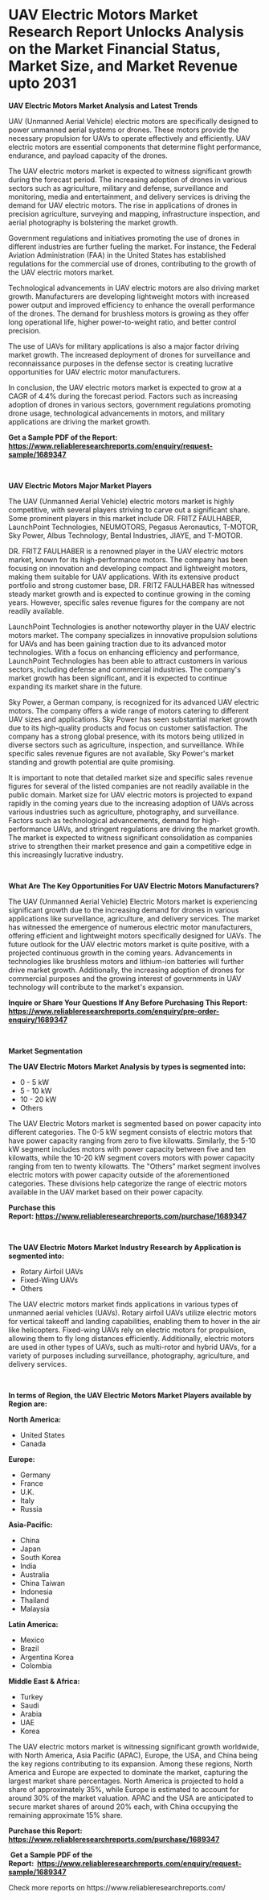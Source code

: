 <p><h1>UAV Electric Motors Market Research Report Unlocks Analysis on the Market Financial Status, Market Size, and Market Revenue upto 2031</h1></p><p><strong>UAV Electric Motors Market Analysis and Latest Trends</strong></p>
<p><p>UAV (Unmanned Aerial Vehicle) electric motors are specifically designed to power unmanned aerial systems or drones. These motors provide the necessary propulsion for UAVs to operate effectively and efficiently. UAV electric motors are essential components that determine flight performance, endurance, and payload capacity of the drones.</p><p>The UAV electric motors market is expected to witness significant growth during the forecast period. The increasing adoption of drones in various sectors such as agriculture, military and defense, surveillance and monitoring, media and entertainment, and delivery services is driving the demand for UAV electric motors. The rise in applications of drones in precision agriculture, surveying and mapping, infrastructure inspection, and aerial photography is bolstering the market growth.</p><p>Government regulations and initiatives promoting the use of drones in different industries are further fueling the market. For instance, the Federal Aviation Administration (FAA) in the United States has established regulations for the commercial use of drones, contributing to the growth of the UAV electric motors market.</p><p>Technological advancements in UAV electric motors are also driving market growth. Manufacturers are developing lightweight motors with increased power output and improved efficiency to enhance the overall performance of the drones. The demand for brushless motors is growing as they offer long operational life, higher power-to-weight ratio, and better control precision.</p><p>The use of UAVs for military applications is also a major factor driving market growth. The increased deployment of drones for surveillance and reconnaissance purposes in the defense sector is creating lucrative opportunities for UAV electric motor manufacturers.</p><p>In conclusion, the UAV electric motors market is expected to grow at a CAGR of 4.4% during the forecast period. Factors such as increasing adoption of drones in various sectors, government regulations promoting drone usage, technological advancements in motors, and military applications are driving the market growth.</p></p>
<p><strong>Get a Sample PDF of the Report:&nbsp; <a href="https://www.reliableresearchreports.com/enquiry/request-sample/1689347">https://www.reliableresearchreports.com/enquiry/request-sample/1689347</a></strong></p>
<p>&nbsp;</p>
<p><strong>UAV Electric Motors Major Market Players</strong></p>
<p><p>The UAV (Unmanned Aerial Vehicle) electric motors market is highly competitive, with several players striving to carve out a significant share. Some prominent players in this market include DR. FRITZ FAULHABER, LaunchPoint Technologies, NEUMOTORS, Pegasus Aeronautics, T-MOTOR, Sky Power, Albus Technology, Bental Industries, JIAYE, and T-MOTOR.</p><p>DR. FRITZ FAULHABER is a renowned player in the UAV electric motors market, known for its high-performance motors. The company has been focusing on innovation and developing compact and lightweight motors, making them suitable for UAV applications. With its extensive product portfolio and strong customer base, DR. FRITZ FAULHABER has witnessed steady market growth and is expected to continue growing in the coming years. However, specific sales revenue figures for the company are not readily available.</p><p>LaunchPoint Technologies is another noteworthy player in the UAV electric motors market. The company specializes in innovative propulsion solutions for UAVs and has been gaining traction due to its advanced motor technologies. With a focus on enhancing efficiency and performance, LaunchPoint Technologies has been able to attract customers in various sectors, including defense and commercial industries. The company's market growth has been significant, and it is expected to continue expanding its market share in the future.</p><p>Sky Power, a German company, is recognized for its advanced UAV electric motors. The company offers a wide range of motors catering to different UAV sizes and applications. Sky Power has seen substantial market growth due to its high-quality products and focus on customer satisfaction. The company has a strong global presence, with its motors being utilized in diverse sectors such as agriculture, inspection, and surveillance. While specific sales revenue figures are not available, Sky Power's market standing and growth potential are quite promising.</p><p>It is important to note that detailed market size and specific sales revenue figures for several of the listed companies are not readily available in the public domain. Market size for UAV electric motors is projected to expand rapidly in the coming years due to the increasing adoption of UAVs across various industries such as agriculture, photography, and surveillance. Factors such as technological advancements, demand for high-performance UAVs, and stringent regulations are driving the market growth. The market is expected to witness significant consolidation as companies strive to strengthen their market presence and gain a competitive edge in this increasingly lucrative industry.</p></p>
<p>&nbsp;</p>
<p><strong>What Are The Key Opportunities For UAV Electric Motors Manufacturers?</strong></p>
<p><p>The UAV (Unmanned Aerial Vehicle) Electric Motors market is experiencing significant growth due to the increasing demand for drones in various applications like surveillance, agriculture, and delivery services. The market has witnessed the emergence of numerous electric motor manufacturers, offering efficient and lightweight motors specifically designed for UAVs. The future outlook for the UAV electric motors market is quite positive, with a projected continuous growth in the coming years. Advancements in technologies like brushless motors and lithium-ion batteries will further drive market growth. Additionally, the increasing adoption of drones for commercial purposes and the growing interest of governments in UAV technology will contribute to the market's expansion.</p></p>
<p><strong>Inquire or Share Your Questions If Any Before Purchasing This Report: <a href="https://www.reliableresearchreports.com/enquiry/pre-order-enquiry/1689347">https://www.reliableresearchreports.com/enquiry/pre-order-enquiry/1689347</a></strong></p>
<p>&nbsp;</p>
<p><strong>Market Segmentation</strong></p>
<p><strong>The UAV Electric Motors Market Analysis by types is segmented into:</strong></p>
<p><ul><li>0 - 5 kW</li><li>5 - 10 kW</li><li>10 - 20 kW</li><li>Others</li></ul></p>
<p><p>The UAV Electric Motors market is segmented based on power capacity into different categories. The 0-5 kW segment consists of electric motors that have power capacity ranging from zero to five kilowatts. Similarly, the 5-10 kW segment includes motors with power capacity between five and ten kilowatts, while the 10-20 kW segment covers motors with power capacity ranging from ten to twenty kilowatts. The "Others" market segment involves electric motors with power capacity outside of the aforementioned categories. These divisions help categorize the range of electric motors available in the UAV market based on their power capacity.</p></p>
<p><strong>Purchase this Report:&nbsp;<a href="https://www.reliableresearchreports.com/purchase/1689347">https://www.reliableresearchreports.com/purchase/1689347</a></strong></p>
<p>&nbsp;</p>
<p><strong>The UAV Electric Motors Market Industry Research by Application is segmented into:</strong></p>
<p><ul><li>Rotary Airfoil UAVs</li><li>Fixed-Wing UAVs</li><li>Others</li></ul></p>
<p><p>The UAV electric motors market finds applications in various types of unmanned aerial vehicles (UAVs). Rotary airfoil UAVs utilize electric motors for vertical takeoff and landing capabilities, enabling them to hover in the air like helicopters. Fixed-wing UAVs rely on electric motors for propulsion, allowing them to fly long distances efficiently. Additionally, electric motors are used in other types of UAVs, such as multi-rotor and hybrid UAVs, for a variety of purposes including surveillance, photography, agriculture, and delivery services.</p></p>
<p>&nbsp;</p>
<p><strong>In terms of Region, the UAV Electric Motors Market Players available by Region are:</strong></p>
<p>
    <p> <strong> North America: </strong>
        <ul>
            <li>United States</li>
            <li>Canada</li>
        </ul>
        </p> 
    <p> <strong> Europe: </strong>
        <ul>
            <li>Germany</li>
            <li>France</li>
            <li>U.K.</li>
            <li>Italy</li>
            <li>Russia</li>
        </ul>
        </p> 
    <p> <strong> Asia-Pacific: </strong>
        <ul>
            <li>China</li>
            <li>Japan</li>
            <li>South Korea</li>
            <li>India</li>
            <li>Australia</li>
            <li>China Taiwan</li>
            <li>Indonesia</li>
            <li>Thailand</li>
            <li>Malaysia</li>
        </ul>
        </p> 
    <p> <strong> Latin America: </strong>
        <ul>
            <li>Mexico</li>
            <li>Brazil</li>
            <li>Argentina Korea</li>
            <li>Colombia</li>
        </ul>
        </p> 
    <p> <strong> Middle East & Africa: </strong>
        <ul>
            <li>Turkey</li>
            <li>Saudi</li>
            <li>Arabia</li>
            <li>UAE</li>
            <li>Korea</li>
        </ul>
    </p>
    </p>
<p><p>The UAV electric motors market is witnessing significant growth worldwide, with North America, Asia Pacific (APAC), Europe, the USA, and China being the key regions contributing to its expansion. Among these regions, North America and Europe are expected to dominate the market, capturing the largest market share percentages. North America is projected to hold a share of approximately 35%, while Europe is estimated to account for around 30% of the market valuation. APAC and the USA are anticipated to secure market shares of around 20% each, with China occupying the remaining approximate 15% share.</p></p>
<p><strong>Purchase this Report: <a href="https://www.reliableresearchreports.com/purchase/1689347">https://www.reliableresearchreports.com/purchase/1689347</a></strong></p>
<p>&nbsp;<strong>Get a Sample PDF of the Report:&nbsp;&nbsp;<a href="https://www.reliableresearchreports.com/enquiry/request-sample/1689347">https://www.reliableresearchreports.com/enquiry/request-sample/1689347</a></strong></p>
<p><strong></strong></p>
<p>Check more reports on https://www.reliableresearchreports.com/</p>